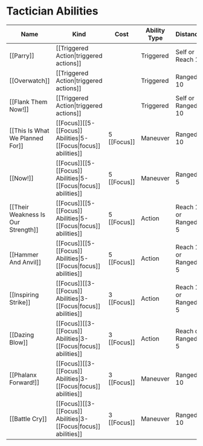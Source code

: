 # Tactician Abilities

| Name                               | Kind                                                                 | Cost        | Ability Type | Distance            | Target               |
| ---------------------------------- | -------------------------------------------------------------------- | ----------- | ------------ | ------------------- | -------------------- |
| [[Parry]]                          | [[Triggered Action\|triggered actions]]                              |             | Triggered    | Self or Reach 1     | Self or 1 ally       |
| [[Overwatch]]                      | [[Triggered Action\|triggered actions]]                              |             | Triggered    | Ranged 10           | 1 enemy              |
| [[Flank Them Now!]]                | [[Triggered Action\|triggered actions]]                              |             | Triggered    | Self or Ranged 10   | You or an ally       |
| [[This Is What We Planned For]]    | [[Focus]]\[\[5-[[Focus]] Abilities\|5-[[Focus\|focus]] abilities\]\] | 5 [[Focus]] | Maneuver     | Ranged 10           | 2 allies             |
| [[Now!]]                           | [[Focus]]\[\[5-[[Focus]] Abilities\|5-[[Focus\|focus]] abilities\]\] | 5 [[Focus]] | Maneuver     | Ranged 5            | All allies           |
| [[Their Weakness Is Our Strength]] | [[Focus]]\[\[5-[[Focus]] Abilities\|5-[[Focus\|focus]] abilities\]\] | 5 [[Focus]] | Action       | Reach 1 or Ranged 5 | 1 creature or object |
| [[Hammer And Anvil]]               | [[Focus]]\[\[5-[[Focus]] Abilities\|5-[[Focus\|focus]] abilities\]\] | 5 [[Focus]] | Action       | Reach 1 or Ranged 5 | 1 creature or object |
| [[Inspiring Strike]]               | [[Focus]]\[\[3-[[Focus]] Abilities\|3-[[Focus\|focus]] abilities\]\] | 3 [[Focus]] | Action       | Reach 1 or Ranged 5 | 1 creature or object |
| [[Dazing Blow]]                    | [[Focus]]\[\[3-[[Focus]] Abilities\|3-[[Focus\|focus]] abilities\]\] | 3 [[Focus]] | Action       | Reach or Ranged 5   | 1 creature or object |
| [[Phalanx Forward!]]               | [[Focus]]\[\[3-[[Focus]] Abilities\|3-[[Focus\|focus]] abilities\]\] | 3 [[Focus]] | Maneuver     | Ranged 10           | Self and all allies  |
| [[Battle Cry]]                     | [[Focus]]\[\[3-[[Focus]] Abilities\|3-[[Focus\|focus]] abilities\]\] | 3 [[Focus]] | Maneuver     | Ranged 10           | Up to three allies   |
